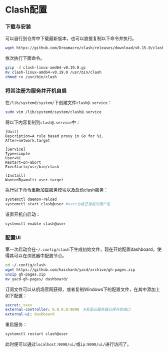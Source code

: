 # Clash配置


### 下载与安装
可以自行到仓库中下载最新版本，也可以直接复制以下命令并执行。
```bash
wget https://github.com/Dreamacro/clash/releases/download/v0.15.0/clash-linux-amd64-v0.19.0.gz
```
依次执行下面命令。
```bash
gzip -d clash-linux-amd64-v0.19.0.gz
mv clash-linux-amd64-v0.19.0 /usr/bin/clash
chmod +x /usr/bin/clash
```

### 将其注册为服务并开机自启
在`/lib/systemd/system/`下创建文件`clash@.service`：
```bash
sudo vim /lib/systemd/system/clash@.service
```

将以下内容复制到`clash@.service`中：
```
[Unit]
Description=A rule based proxy in Go for %i.
After=network.target

[Service]
Type=simple
User=%i
Restart=on-abort
ExecStart=/usr/bin/clash

[Install]
WantedBy=multi-user.target
```

执行以下命令重新加载服务模块以及启动clash服务：
```bash
systemctl daemon-reload
systemctl start clash@user #user为自己当前的用户名
```

设置开机自启动：
```bash
systemctl enable clash@user
```

### 配置UI
第一次启动会在`~/.config/clash`下生成初始文件，现在开始配置dashboard，使得其可以在浏览器中配置节点。

```bash
cd ~/.config/clash
wget https://github.com/haishanh/yacd/archive/gh-pages.zip
unzip gh-pages.zip
mv yacd-gh-pages/ dashboard/
```

订阅文件可以从机场官网获得，或者复制Windows下的配置文件，在其中添加上如下配置：
```yaml
secret: xxxx
external-controller: 0.0.0.0:9090  #若是云服务器记得开放端口
external-ui: dashboard
```

重启服务：
```bash
systemctl restart clash@user
```

此时便可以通过`localhost:9090/ui/`或`ip:9090/ui/`进行访问了。
